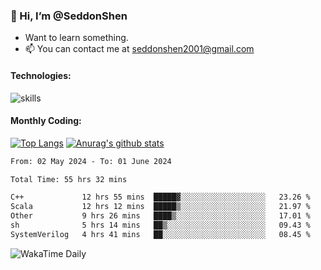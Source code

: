 ### 👋 Hi, I’m @SeddonShen
- Want to learn something.
- 📫 You can contact me at seddonshen2001@gmail.com

#### Technologies:

![skills](https://skillicons.dev/icons?i=scala,js,html,css,bootstrap,jquery,c,cpp,cloudflare,django,docker,flask,git,github,githubactions,linux,latex,mysql,nodejs,ps,php,pr,py,raspberrypi,redis,unreal,v,vscode,vue,bash)

#### Monthly Coding:
[![Top Langs](https://github-readme-stats.vercel.app/api/top-langs?username=seddonshen&show_icons=true&locale=en&layout=compact&hide=html&langs_count=8)](https://github.com/SeddonShen/)
[![Anurag's github stats](https://github-readme-stats.vercel.app/api?username=SeddonShen&count_private=true&show_icons=true)](https://github.com/anuraghazra/github-readme-stats)
<!--START_SECTION:waka-->

```txt
From: 02 May 2024 - To: 01 June 2024

Total Time: 55 hrs 32 mins

C++             12 hrs 55 mins  █████▓░░░░░░░░░░░░░░░░░░░   23.26 %
Scala           12 hrs 12 mins  █████▒░░░░░░░░░░░░░░░░░░░   21.97 %
Other           9 hrs 26 mins   ████▒░░░░░░░░░░░░░░░░░░░░   17.01 %
sh              5 hrs 14 mins   ██▒░░░░░░░░░░░░░░░░░░░░░░   09.43 %
SystemVerilog   4 hrs 41 mins   ██░░░░░░░░░░░░░░░░░░░░░░░   08.45 %
```

<!--END_SECTION:waka-->

![WakaTime Daily](https://wakatime.com/share/@seddon2001/61a7e342-5f12-4fea-bf92-1fac161e97d6.svg)
<!---
SeddonShen/SeddonShen is a ✨ special ✨ repository because its `README.md` (this file) appears on your GitHub profile.
You can click the Preview link to take a look at your changes.
--->
